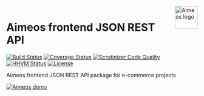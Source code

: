 <a href="https://aimeos.org/">
    <img src="https://aimeos.org/fileadmin/template/icons/logo.png" alt="Aimeos logo" title="Aimeos" align="right" height="60" />
</a>

# Aimeos frontend JSON REST API

[![Build Status](https://travis-ci.org/aimeos/ai-client-jsonapi.png?branch=master)](https://travis-ci.org/aimeos/ai-client-jsonapi)
[![Coverage Status](https://coveralls.io/repos/aimeos/ai-client-jsonapi/badge.svg?branch=master)](https://coveralls.io/r/aimeos/ai-client-jsonapi?branch=master)
[![Scrutinizer Code Quality](https://scrutinizer-ci.com/g/aimeos/ai-client-jsonapi/badges/quality-score.png?b=master)](https://scrutinizer-ci.com/g/aimeos/ai-client-jsonapi/?branch=master)
[![HHVM Status](http://hhvm.h4cc.de/badge/aimeos/ai-client-jsonapi.svg)](http://hhvm.h4cc.de/package/aimeos/ai-client-jsonapi)
[![License](https://poser.pugx.org/aimeos/ai-client-jsonapi/license.svg)](https://packagist.org/packages/aimeos/ai-client-jsonapi)

Aimeos frontend JSON REST API package for e-commerce projects

[![Aimeos demo](https://aimeos.org/fileadmin/user_upload/demo.jpg)](http://demo.aimeos.org/)

